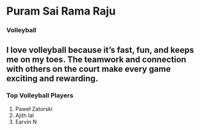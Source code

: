 # Puram Sai Rama Raju 
### Volleyball
I love volleyball because it’s fast, fun, and keeps me on my toes. The **teamwork** and connection with others on the court make every game **exciting** and **rewarding**.
---
### Top Volleyball Players
1. Paweł Zatorski
2. Ajith lal
3. Earvin N